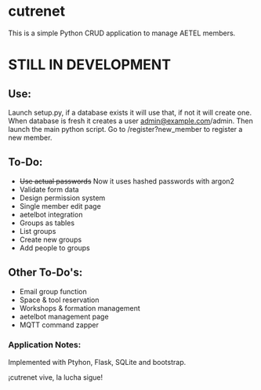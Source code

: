 # cutrenet
This is a simple Python CRUD application to manage AETEL members.

# STILL IN DEVELOPMENT

## Use:
Launch setup.py, if a database exists it will use that, if not it will create one.
When database is fresh it creates a user admin@example.com/admin.
Then launch the main python script.
Go to /register?new_member to register a new member.

## To-Do:
* ~~Use actual passwords~~ Now it uses hashed passwords with argon2
* Validate form data
* Design permission system
* Single member edit page
* aetelbot integration
* Groups as tables
* List groups
* Create new groups
* Add people to groups


## Other To-Do's:
* Email group function
* Space & tool reservation
* Workshops & formation management
* aetelbot management page
* MQTT command zapper


### Application Notes:
Implemented with Ptyhon, Flask, SQLite and bootstrap.

¡cutrenet vive, la lucha sigue!